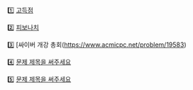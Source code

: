 <br>

1️⃣ [고득점](https://www.acmicpc.net/problem/3663)

2️⃣ [피보나치](https://www.acmicpc.net/problem/9009)

3️⃣ [싸이버 개강 총회(https://www.acmicpc.net/problem/19583)

4️⃣ [문제 제목을 써주세요](https://www.acmicpc.net/)

5️⃣ [문제 제목을 써주세요](https://www.acmicpc.net/)
